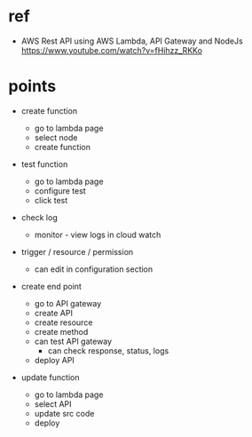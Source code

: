 # ref

- AWS Rest API using AWS Lambda, API Gateway and NodeJs
  https://www.youtube.com/watch?v=fHihzz_RKKo

# points

- create function

  - go to lambda page
  - select node
  - create function

- test function

  - go to lambda page
  - configure test
  - click test

- check log

  - monitor - view logs in cloud watch

- trigger / resource / permission

  - can edit in configuration section

- create end point

  - go to API gateway
  - create API
  - create resource
  - create method
  - can test API gateway
    - can check response, status, logs
  - deploy API

- update function
  - go to lambda page
  - select API
  - update src code
  - deploy

